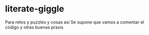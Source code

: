 # literate-giggle
Para retos y puzzles y cosas así
Se supone que vamos a comentar el código y otras buenas praxis
